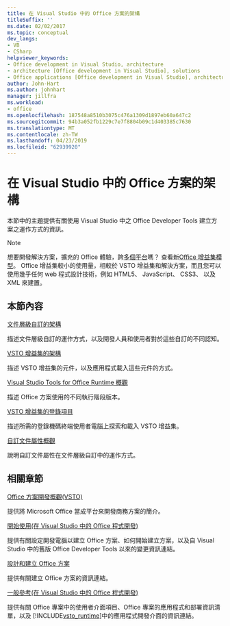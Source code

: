 ```yaml
---
title: 在 Visual Studio 中的 Office 方案的架構
titleSuffix: ''
ms.date: 02/02/2017
ms.topic: conceptual
dev_langs:
- VB
- CSharp
helpviewer_keywords:
- Office development in Visual Studio, architecture
- architecture [Office development in Visual Studio], solutions
- Office applications [Office development in Visual Studio], architecture
author: John-Hart
ms.author: johnhart
manager: jillfra
ms.workload:
- office
ms.openlocfilehash: 187548a8510b3075c476a1309d1897eb60a647c2
ms.sourcegitcommit: 94b3a052fb1229c7e7f8804b09c1d403385c7630
ms.translationtype: MT
ms.contentlocale: zh-TW
ms.lasthandoff: 04/23/2019
ms.locfileid: "62939920"
---
```

# <a name="architecture-of-office-solutions-in-visual-studio"></a>在 Visual Studio 中的 Office 方案的架構
  本節中的主題提供有關使用 Visual Studio 中之 Office Developer Tools 建立方案之運作方式的資訊。

> [!NOTE]
> 想要開發解決方案，擴充的 Office 體驗，跨[多個平台](https://dev.office.com/add-in-availability)嗎？ 查看新[Office 增益集模型](https://dev.office.com/docs/add-ins/overview/office-add-ins)。 Office 增益集較小的使用量，相較於 VSTO 增益集和解決方案，而且您可以使用幾乎任何 web 程式設計技術，例如 HTML5、 JavaScript、 CSS3、 以及 XML 來建置。

## <a name="in-this-section"></a>本節內容

[文件層級自訂的架構](../vsto/architecture-of-document-level-customizations.md)

描述文件層級自訂的運作方式，以及開發人員和使用者對於這些自訂的不同認知。

[VSTO 增益集的架構](../vsto/architecture-of-vsto-add-ins.md)

描述 VSTO 增益集的元件，以及應用程式載入這些元件的方式。

[Visual Studio Tools for Office Runtime 概觀](../vsto/visual-studio-tools-for-office-runtime-overview.md)

描述 Office 方案使用的不同執行階段版本。

[VSTO 增益集的登錄項目](../vsto/registry-entries-for-vsto-add-ins.md)

描述所需的登錄機碼終端使用者電腦上探索和載入 VSTO 增益集。

[自訂文件屬性概觀](../vsto/custom-document-properties-overview.md)

說明自訂文件屬性在文件層級自訂中的運作方式。

## <a name="related-sections"></a>相關章節

[Office 方案開發概觀&#40;VSTO&#41;](../vsto/office-solutions-development-overview-vsto.md)

提供將 Microsoft Office 當成平台來開發商務方案的簡介。

[開始使用&#40;在 Visual Studio 中的 Office 程式開發&#41;](../vsto/getting-started-office-development-in-visual-studio.md)

提供有關設定開發電腦以建立 Office 方案、如何開始建立方案，以及自 Visual Studio 中的舊版 Office Developer Tools 以來的變更資訊連結。

[設計和建立 Office 方案](../vsto/designing-and-creating-office-solutions.md)

提供有關建立 Office 方案的資訊連結。

[一般參考&#40;在 Visual Studio 中的 Office 程式開發&#41;](../vsto/general-reference-office-development-in-visual-studio.md)

提供有關 Office 專案中的使用者介面項目、Office 專案的應用程式和部署資訊清單，以及 [!INCLUDE[vsto_runtime](../vsto/includes/vsto-runtime-md.md)]中的應用程式開發介面的資訊連結。
